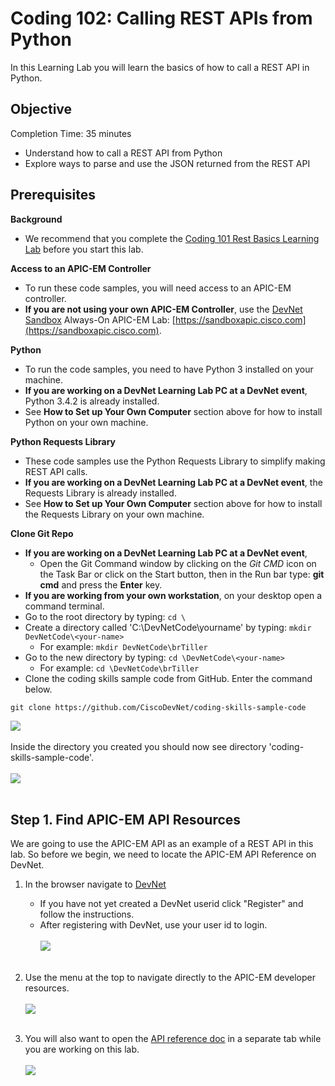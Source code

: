 # Coding 102: Calling REST APIs from Python #

In this Learning Lab you will learn the basics of how to call a REST API in Python.


## Objective ##

Completion Time: 35 minutes

* Understand how to call a REST API from Python
* Explore ways to parse and use the JSON returned from the REST API


## Prerequisites

**Background**
* We recommend that you complete the [Coding 101 Rest Basics Learning Lab](/#/lab/coding-101-rest-basics-ga/step/1) before you start this lab.

**Access to an APIC-EM Controller**
* To run these code samples, you will need access to an APIC-EM controller.
* **If you are not using your own APIC-EM Controller**, use the [DevNet Sandbox](https://developer.cisco.com/site/devnet/sandbox/) Always-On APIC-EM Lab: [https://sandboxapic.cisco.com](https://sandboxapic.cisco.com).

**Python**
* To run the code samples, you need to have Python 3 installed on your machine.
* **If you are working on a DevNet Learning Lab PC at a DevNet event**, Python 3.4.2 is already installed.
* See **How to Set up Your Own Computer** section above for how to install Python on your own machine.

**Python Requests Library**
* These code samples use the Python Requests Library to simplify making REST API calls.
* **If you are working on a DevNet Learning Lab PC at a DevNet event**, the Requests Library is already installed.
* See **How to Set up Your Own Computer** section above for how to install the Requests Library on your own machine.

**Clone Git Repo**
* **If you are working on a DevNet Learning Lab PC at a DevNet event**,
    * Open the Git Command window by clicking on the *Git CMD* icon on the Task Bar or click on the Start button, then in the Run bar type: **git cmd** and press the **Enter** key.
* **If you are working from your own workstation**, on your desktop open a command terminal.
* Go to the root directory by typing: `cd \`
* Create a directory called 'C:\DevNetCode\yourname' by typing: `mkdir DevNetCode\<your-name>`
    * For example: `mkdir DevNetCode\brTiller`
* Go to the new directory by typing: `cd \DevNetCode\<your-name>`
    * For example: `cd \DevNetCode\brTiller`
* Clone the coding skills sample code from GitHub.  Enter the command below.
```
git clone https://github.com/CiscoDevNet/coding-skills-sample-code
```
![](/posts/files/coding-102-rest-python-ga/assets/images/github-clone.png)<br/><br/>
Inside the directory you created you should now see directory 'coding-skills-sample-code'.<br/><br/>
![](/posts/files/coding-102-rest-python-ga/assets/images/github-clone-listing.png)<br/><br/>

## Step 1. Find APIC-EM API Resources

We are going to use the APIC-EM API as an example of a REST API in this lab.  So before we begin, we need to locate the APIC-EM API Reference on DevNet.

1. In the browser navigate to <a href="https://developer.cisco.com" target="_blank">DevNet</a>
    * If you have not yet created a DevNet userid click "Register" and follow the instructions.
    * After registering with DevNet, use your user id to login.<br/><br/>
![](/posts/files/coding-102-rest-python-ga/assets/images/register.png)<br/><br/>

2. Use the menu at the top to navigate directly to the APIC-EM developer resources.<br/><br/>
  ![](/posts/files/coding-102-rest-python-ga/assets/images/Menu.png)<br/><br/>

3. You will also want to open the [API reference doc](https://anypoint.mulesoft.com/apiplatform/cisco-dev/#/portals/organizations/de91ddd1-9fb8-4731-8bce-03f47c3ba41a/apis/56056/versions/58124/pages/75870) in a separate tab while you are working on this lab.<br/><br/>
  ![](/posts/files/coding-102-rest-python-ga/assets/images/Ref.png)
